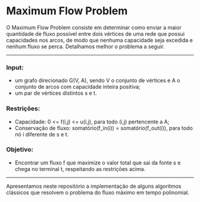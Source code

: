 # Maximum Flow Problem

O Maximum Flow Problem consiste em determinar como enviar a maior quantidade de fluxo possível entre dois vértices
de uma rede que possui capacidades nos arcos, de modo que nenhuma capacidade seja excedida e nenhum fluxo se perca.
Detalhamos melhor o problema a seguir.

___
### Input:
+ um grafo direcionado G(V, A), sendo V o conjunto de vértices e A o conjunto de arcos com capacidade inteira positiva; 
+ um par de vértices distintos s e t.

### Restrições:
+ Capacidade: 0 <= f(i,j) <= u(i,j), para todo (i,j) pertencente a A;
+ Conservação de fluxo: somatório(f_in(i)) = somatório(f_out(i)), para todo nó i diferente de s e t.

### Objetivo:
+ Encontrar um fluxo f que maximize o valor total que sai da fonte s e chega no terminal t, respeitando as restrições acima.
___

Apresentamos neste repositório a implementação de alguns algoritmos clássicos que resolvem o problema do fluxo máximo em tempo polinomial.
